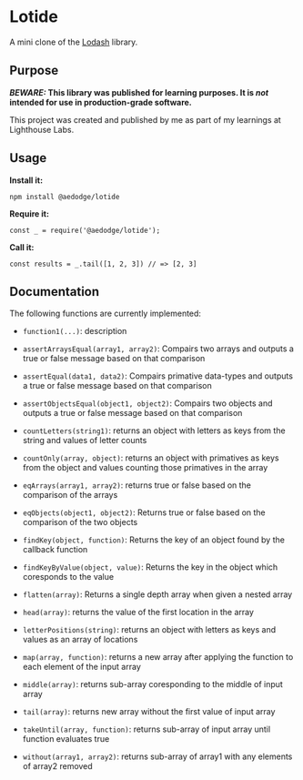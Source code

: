 # Lotide

A mini clone of the [Lodash](https://lodash.com) library.

## Purpose

**_BEWARE:_ This library was published for learning purposes. It is _not_ intended for use in production-grade software.**

This project was created and published by me as part of my learnings at Lighthouse Labs. 

## Usage

**Install it:**

`npm install @aedodge/lotide`

**Require it:**

`const _ = require('@aedodge/lotide');`

**Call it:**

`const results = _.tail([1, 2, 3]) // => [2, 3]`

## Documentation

The following functions are currently implemented:

* `function1(...)`: description

* `assertArraysEqual(array1, array2)`: Compairs two arrays and outputs a true or false message based on that comparison
* `assertEqual(data1, data2)`: Compairs primative data-types and outputs a true or false message based on that comparison
* `assertObjectsEqual(object1, object2)`: Compairs two objects and outputs a true or false message based on that comparison
* `countLetters(string1)`: returns an object with letters as keys from the string and values of letter counts
* `countOnly(array, object)`: returns an object with primatives as keys from the object and values counting those primatives in the array
* `eqArrays(array1, array2)`: returns true or false based on the comparison of the arrays
* `eqObjects(object1, object2)`: Returns true or false based on the comparison of the two objects
* `findKey(object, function)`: Returns the key of an object found by the callback function
* `findKeyByValue(object, value)`: Returns the key in the object which coresponds to the value
* `flatten(array)`: Returns a single depth array when given a nested array
* `head(array)`: returns the value of the first location in the array
* `letterPositions(string)`: returns an object with letters as keys and values as an array of locations
* `map(array, function)`: returns a new array after applying the function to each element of the input array
* `middle(array)`: returns sub-array coresponding to the middle of input array
* `tail(array)`: returns new array without the first value of input array
* `takeUntil(array, function)`: returns sub-array of input array until function evaluates true
* `without(array1, array2)`: returns sub-array of array1 with any elements of array2 removed
